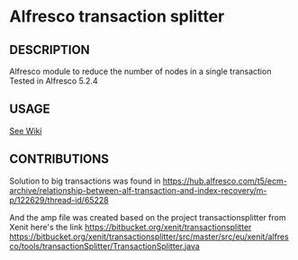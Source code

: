 ﻿# Alfresco transaction splitter

## DESCRIPTION
  Alfresco module to reduce the number of nodes in a single transaction
  Tested in Alfresco 5.2.4
  
## USAGE
 [See Wiki](https://github.com/y-melo/Alfresco-transaction-splitter/wiki/Usage "See Wiki")

## CONTRIBUTIONS
Solution to big transactions was found in
https://hub.alfresco.com/t5/ecm-archive/relationship-between-alf-transaction-and-index-recovery/m-p/122629/thread-id/65228

And the amp file was created based on the project transactionsplitter from Xenit here's the link
https://bitbucket.org/xenit/transactionsplitter
https://bitbucket.org/xenit/transactionsplitter/src/master/src/eu/xenit/alfresco/tools/transactionSplitter/TransactionSplitter.java
